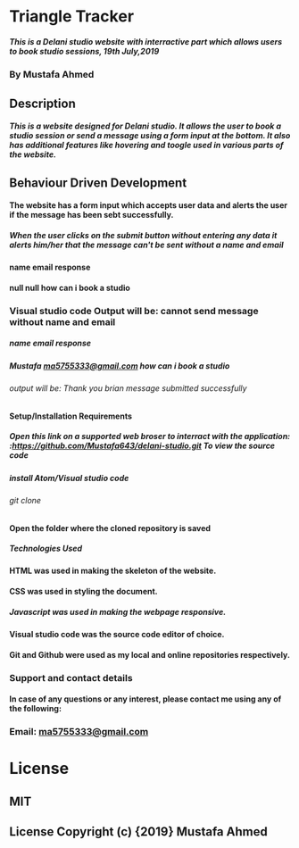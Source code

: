 # Triangle Tracker
##### This is a Delani studio website with interractive part which allows users to book studio sessions, 19th July,2019

### By Mustafa Ahmed

## Description
 ##### This is a website designed for Delani studio. It allows the user to book a studio session or send a message using a form input at the bottom. It also has additional features like hovering and toogle used in various parts of the website.

## Behaviour Driven Development
#### The website has a form input which accepts user data and alerts the user if the message has been sebt successfully.

##### When the user clicks on the submit button without entering any data it alerts him/her that the message can't be sent without a name and email

#### name	email	response
#### null	null	how can i book a studio
### Visual studio code Output will be: cannot send message without name and email

##### name	email	response
##### Mustafa ma5755333@gmail.com	how can i book a studio
###### output will be: Thank you brian message submitted successfully

#### Setup/Installation Requirements
##### Open this link on a supported web broser to interract with the application: :https://github.com/Mustafa643/delani-studio.git To view the source code 
##### install Atom/Visual studio code
###### git clone

#### Open the folder where the cloned repository is saved
##### Technologies Used
#### HTML was used in making the skeleton of the website.
#### CSS was used in styling the document.
##### Javascript was used in making the webpage responsive.
####  Visual studio code was the source code editor of choice.
#### Git and Github were used as my local and online repositories respectively.
### Support and contact details
#### In case of any questions or any interest, please contact me using any of the following:

### Email: ma5755333@gmail.com
# License
## MIT 
## License Copyright (c) {2019} Mustafa Ahmed